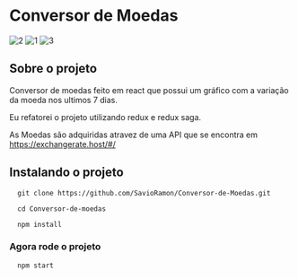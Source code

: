 # Conversor de Moedas
![2](https://user-images.githubusercontent.com/69084832/125342755-a23df380-e32b-11eb-8017-b4fefc8fb189.png)
![1](https://user-images.githubusercontent.com/69084832/125342776-a702a780-e32b-11eb-81e7-d8f33c506fca.png)
![3](https://user-images.githubusercontent.com/69084832/125342785-a8cc6b00-e32b-11eb-99d2-cc6573583b24.png)


## Sobre o projeto
Conversor de moedas feito em react que possui um gráfico com a variação da moeda nos ultimos 7 dias.

Eu refatorei o projeto utilizando redux e redux saga.

As Moedas são adquiridas atravez de uma API que se encontra em https://exchangerate.host/#/

## Instalando o projeto

```
  git clone https://github.com/SavioRamon/Conversor-de-Moedas.git
  
  cd Conversor-de-moedas
  
  npm install
```

### Agora rode o projeto

```
  npm start
```


